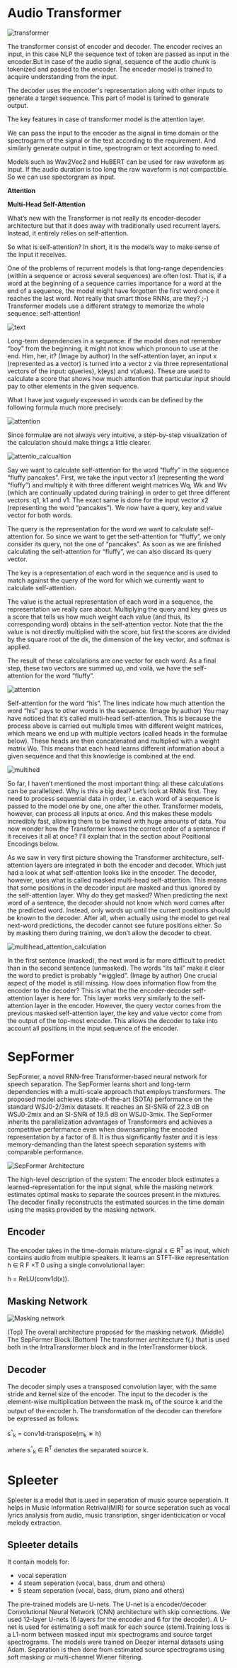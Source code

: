 # Audio Transformer
![transformer](./data/image.png)

The transformer consist of encoder and decoder. The encoder recives an input, in this case NLP the sequence text of token are passed as input in the encoder.But in case of the audio signal, sequence of the audio chunk is tokenized and passed to the encoder. The enceder model is trained to acquire understanding from the input.

The decoder uses the encoder's representation along with other inputs to generate a target sequence. This part of model is tarined to generate output.

The key features in case of transformer model is the attention layer.

We can pass the input to the encoder as the signal in time domain or the spectrogarm of the signal or the text according to the requirement. And similarly generate output in time, spectrogram or text according to need.

Models such as Wav2Vec2 and HuBERT can be used for raw waveform as input.
If the audio duration is too long the raw waveform is not compactible. So we can use spectorgram as input.

**Attention**

**Multi-Head Self-Attention**

What’s new with the Transformer is not really its encoder-decoder architecture but that it does away with traditionally used recurrent layers. Instead, it entirely relies on self-attention.

So what is self-attention? In short, it is the model’s way to make sense of the input it receives.

One of the problems of recurrent models is that long-range dependencies (within a sequence or across several sequences) are often lost. That is, if a word at the beginning of a sequence carries importance for a word at the end of a sequence, the model might have forgotten the first word once it reaches the last word. Not really that smart those RNNs, are they? ;-) Transformer models use a different strategy to memorize the whole sequence: self-attention!

![text](./data/image-6.png)

Long-term dependencies in a sequence: if the model does not remember “boy” from the beginning, it might not know which pronoun to use at the end. Him, her, it? (Image by author)
In the self-attention layer, an input x (represented as a vector) is turned into a vector z via three representational vectors of the input: q(ueries), k(eys) and v(alues). These are used to calculate a score that shows how much attention that particular input should pay to other elements in the given sequence.

What I have just vaguely expressed in words can be defined by the following formula much more precisely:


![attention](./data/image-1.png)

Since formulae are not always very intuitive, a step-by-step visualization of the calculation should make things a little clearer.


![attentio_calcualtion](./data/image-2.png)

Say we want to calculate self-attention for the word “fluffy” in the sequence “fluffy pancakes”. First, we take the input vector x1 (representing the word “fluffy”) and multiply it with three different weight matrices Wq, Wk and Wv (which are continually updated during training) in order to get three different vectors: q1, k1 and v1. The exact same is done for the input vector x2 (representing the word “pancakes”). We now have a query, key and value vector for both words.

The query is the representation for the word we want to calculate self-attention for. So since we want to get the self-attention for “fluffy”, we only consider its query, not the one of “pancakes”. As soon as we are finished calculating the self-attention for “fluffy”, we can also discard its query vector.

The key is a representation of each word in the sequence and is used to match against the query of the word for which we currently want to calculate self-attention.

The value is the actual representation of each word in a sequence, the representation we really care about. Multiplying the query and key gives us a score that tells us how much weight each value (and thus, its corresponding word) obtains in the self-attention vector. Note that the the value is not directly multiplied with the score, but first the scores are divided by the square root of the dk, the dimension of the key vector, and softmax is applied.

The result of these calculations are one vector for each word. As a final step, these two vectors are summed up, and voilà, we have the self-attention for the word “fluffy”.


![attention](./data/image-3.png)

Self-attention for the word “his”. The lines indicate how much attention the word “his” pays to other words in the sequence. (Image by author)
You may have noticed that it’s called multi-head self-attention. This is because the process above is carried out multiple times with different weight matrices, which means we end up with multiple vectors (called heads in the formulae below). These heads are then concatenated and multiplied with a weight matrix Wo. This means that each head learns different information about a given sequence and that this knowledge is combined at the end.


![multihed](./data/image-4.png)

So far, I haven’t mentioned the most important thing: all these calculations can be parallelized. Why is this a big deal? Let’s look at RNNs first. They need to process sequential data in order, i.e. each word of a sequence is passed to the model one by one, one after the other. Transformer models, however, can process all inputs at once. And this makes these models incredibly fast, allowing them to be trained with huge amounts of data. You now wonder how the Transformer knows the correct order of a sentence if it receives it all at once? I’ll explain that in the section about Positional Encodings below.

As we saw in very first picture showing the Transformer architecture, self-attention layers are integrated in both the encoder and decoder. Which just had a look at what self-attention looks like in the encoder. The decoder, however, uses what is called masked multi-head self-attention. This means that some positions in the decoder input are masked and thus ignored by the self-attention layer. Why do they get masked? When predicting the next word of a sentence, the decoder should not know which word comes after the predicted word. Instead, only words up until the current positions should be known to the decoder. After all, when actually using the model to get real next-word predictions, the decoder cannot see future positions either. So by masking them during training, we don’t allow the decoder to cheat.


![multihead_attention_calculation](./data/image-5.png)

In the first sentence (masked), the next word is far more difficult to predict than in the second sentence (unmasked). The words “its tail” make it clear the word to predict is probably “wiggled”. (Image by author)
One crucial aspect of the model is still missing. How does information flow from the encoder to the decoder? This is what the the encoder-decoder self-attention layer is here for. This layer works very similarly to the self-attention layer in the encoder. However, the query vector comes from the previous masked self-attention layer, the key and value vector come from the output of the top-most encoder. This allows the decoder to take into account all positions in the input sequence of the encoder.


# SepFormer

SepFormer, a novel RNN-free Transformer-based neural network for speech separation. The SepFormer learns short and long-term dependencies with a multi-scale approach that employs transformers. The proposed model achieves state-of-the-art (SOTA) performance on the standard WSJ0-2/3mix datasets. It reaches an SI-SNRi of 22.3 dB on WSJ0-2mix and an SI-SNRi of 19.5 dB on WSJ0-3mix. The SepFormer inherits the parallelization advantages of Transformers and achieves a competitive performance even when downsampling the encoded representation by a factor of 8. It is thus significantly faster and it is less memory-demanding than the latest speech separation systems with comparable performance.

![SepFormer Architecture](./data/image-7.png)

The high-level description of the system: The encoder block
estimates a learned-representation for the input signal, while the
masking network estimates optimal masks to separate the sources
present in the mixtures. The decoder finally reconstructs the estimated sources in the time domain using the masks provided by the
masking network.

## Encoder

The encoder takes in the time-domain mixture-signal x ∈ R<sup>T</sup> as input, which contains audio from multiple speakers. It learns an STFT-like representation h ∈ R F ×T 0 using a single convolutional layer:

h = ReLU(conv1d(x)).

## Masking Network

![Masking network](./data/image-8.png)

(Top) The overall architecture proposed for the masking network. (Middle) The SepFormer Block.(Bottom) The transformer architecture f(.) that is used both in the IntraTransformer block and in the InterTransformer block.

## Decoder
The decoder simply uses a transposed convolution layer, with the same stride and kernel size of the encoder. The input to the decoder is the element-wise multiplication between the mask m<sub>k</sub> of the source k and the output of the encoder h. The transformation of the decoder can therefore be expressed as follows:

s<sup>^</sup><sub>k</sub> = conv1d-transpose(m<sub>k</sub> ∗ h)

where s<sup>^</sup><sub>k</sub> ∈ R<sup>T</sup> denotes the separated source k.


# Spleeter
Spleeter is a model that is used in seperation of music source seperatioin. It helps in Music Information Retrival(MIR) for source seperation such as vocal lyrics analysis from audio, music transription, singer identicication or vocal melody extraction.

## Spleeter details
It contain models for:
- vocal seperation
- 4 steam seperation (vocal, bass, drum and others)
- 5 steam seperation (vocal, bass, drum, piano and others)

The pre-trained models are U-nets. The U-net is a encoder/decoder Convolutional Neural Network (CNN) architecture with skip connections. We used 12-layer U-nets (6 layers for the encoder and 6 for the decoder). A U-net is used for estimating a soft mask for each source (stem).Training loss is a L1-norm between masked input mix spectrograms and source target spectrograms. The models were trained on Deezer internal datasets using Adam. Separation is then done from estimated source spectrograms using soft masking or multi-channel Wiener filtering.

